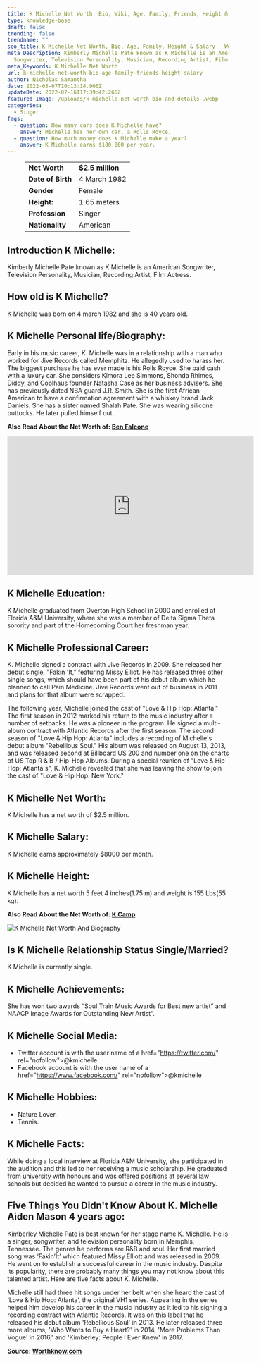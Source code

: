 ```yaml
---
title: K Michelle Net Worth, Bio, Wiki, Age, Family, Friends, Height & Salary
type: knowledge-base
draft: false
trending: false
trendname: ""
seo_title: K Michelle Net Worth, Bio, Age, Family, Height & Salary - WorthKnow
meta_Description: Kimberly Michelle Pate known as K Michelle is an American
  Songwriter, Television Personality, Musician, Recording Artist, Film Actress.
meta_Keywords: K Michelle Net Worth
url: k-michelle-net-worth-bio-age-family-friends-height-salary
author: Nicholas Samantha
date: 2022-03-07T10:13:14.906Z
updateDate: 2022-07-16T17:39:42.265Z
featured_Image: /uploads/k-michelle-net-worth-bio-and-details-.webp
categories:
  - Singer
faqs:
  - question: How many cars does K Michelle have?
    answer: Michelle has her own car, a Rolls Royce.
  - question: How much money does K Michelle make a year?
    answer: K Michelle earns $100,000 per year.
---
```

<figure class="wp-block-table is-style-stripes">
  <table>
    <tbody>
      <tr>
        <td>
          <strong>Net Worth</strong>
        </td>
        <td>
          <strong>$2.5 million</strong>
        </td>
      </tr>
      <tr>
        <td>
          <strong>Date of Birth</strong>
        </td>
        <td>4 March 1982</td>
      </tr>
      <tr>
        <td>
          <strong>Gender</strong>
        </td>
        <td>Female</td>
      </tr>
      <tr>
        <td>
          <strong>Height:</strong>
        </td>
        <td>1.65 meters</td>
      </tr>
      <tr>
        <td>
          <strong>Profession</strong>
        </td>
        <td>Singer</td>
      </tr>
      <tr>
        <td>
          <strong>Nationality</strong>
        </td>
        <td>American</td>
      </tr>
    </tbody>
  </table>
</figure>

## Introduction K Michelle:

Kimberly Michelle Pate known as K Michelle is an American Songwriter, Television Personality, Musician, Recording Artist, Film Actress.

## How old is K Michelle?

K Michelle was born on 4 march 1982 and she is 40 years old.

## K Michelle Personal life/Biography:

Early in his music career, K. Michelle was in a relationship with a man who worked for Jive Records called Memphitz. He allegedly used to harass her. The biggest purchase he has ever made is his Rolls Royce. She paid cash with a luxury car. She considers Kimora Lee Simmons, Shonda Rhimes, Diddy, and Coolhaus founder Natasha Case as her business advisers. She has previously dated NBA guard J.R. Smith. She is the first African American to have a confirmation agreement with a whiskey brand Jack Daniels. She has a sister named Shalah Pate. She was wearing silicone buttocks. He later pulled himself out.

**Also Read About the Net Worth of: <a href="https://worthknow.com/ben-falcone-net-worth-bio-wiki-age-family-friends-height-salary/" target="_blank" rel="noopener">Ben Falcone</a>**

<iframe width="560" height="315" src="https://www.youtube.com/embed/cLqbhebH2Ic" title="YouTube video player" frameborder="0" allow="accelerometer; autoplay; clipboard-write; encrypted-media; gyroscope; picture-in-picture" allowfullscreen></iframe>

## K Michelle Education:

K Michelle graduated from Overton High School in 2000 and enrolled at Florida A&M University, where she was a member of Delta Sigma Theta sorority and part of the Homecoming Court her freshman year.

## K Michelle Professional Career:

K. Michelle signed a contract with Jive Records in 2009. She released her debut single, "Fakin 'It," featuring Missy Elliot. He has released three other single songs, which should have been part of his debut album which he planned to call Pain Medicine. Jive Records went out of business in 2011 and plans for that album were scrapped.

The following year, Michelle joined the cast of "Love & Hip Hop: Atlanta." The first season in 2012 marked his return to the music industry after a number of setbacks. He was a pioneer in the program. He signed a multi-album contract with Atlantic Records after the first season. The second season of "Love & Hip Hop: Atlanta" includes a recording of Michelle's debut album "Rebellious Soul." His album was released on August 13, 2013, and was released second at Billboard US 200 and number one on the charts of US Top R & B / Hip-Hop Albums. During a special reunion of "Love & Hip Hop: Atlanta's", K. Michelle revealed that she was leaving the show to join the cast of "Love & Hip Hop: New York."

## K Michelle Net Worth:

K Michelle has a net worth of $2.5 million.

## K Michelle Salary:

K Michelle earns approximately $8000 per month.

## K Michelle Height:

K Michelle has a net worth 5 feet 4 inches(1.75 m) and weight is 155 Lbs(55 kg).

**Also Read About the Net Worth of: <a href="https://worthknow.com/k-camp-net-worth-bio-wiki-age-family-friends-height-salary/" target="_blank" rel="noopener">K Camp</a>**

![K Michelle Net Worth And Biography](/uploads/k-michelle-net-worth.webp)

## Is K Michelle Relationship Status Single/Married?

K Michelle is currently single.

## K Michelle Achievements:

She has won two awards “Soul Train Music Awards for Best new artist” and NAACP Image Awards for Outstanding New Artist”. 

## K Michelle Social Media:

* Twitter account is with the user name of a href="[](https://bbquing.com/)https://twitter.com/" rel="nofollow">@kmichelle</a>
* Facebook account is with the user name of a href="[](https://bbquing.com/)https://www.facebook.com/" rel="nofollow">@kmichelle</a>

## K Michelle Hobbies:

* Nature Lover.
* Tennis.

## K Michelle Facts:

While doing a local interview at Florida A&M University, she participated in the audition and this led to her receiving a music scholarship. He graduated from university with honours and was offered positions at several law schools but decided he wanted to pursue a career in the music industry.

## Five Things You Didn't Know About K. Michelle Aiden Mason 4 years ago:

Kimberley Michelle Pate is best known for her stage name K. Michelle. He is a singer, songwriter, and television personality born in Memphis, Tennessee. The genres he performs are R&B and soul. Her first married song was ‘Fakin’It’ which featured Missy Elliott and was released in 2009. He went on to establish a successful career in the music industry. Despite its popularity, there are probably many things you may not know about this talented artist. Here are five facts about K. Michelle.

Michelle still had three hit songs under her belt when she heard the cast of ‘Love & Hip Hop: Atlanta’, the original VH1 series. Appearing in the series helped him develop his career in the music industry as it led to his signing a recording contract with Atlantic Records. It was on this label that he released his debut album 'Rebellious Soul' in 2013. He later released three more albums; 'Who Wants to Buy a Heart?' in 2014, 'More Problems Than Vogue' in 2016,' and 'Kimberley: People I Ever Knew' in 2017.

**Source: <a href="https://worthknow.com/" target="_blank" rel="noopener">Worthknow.com</a>**